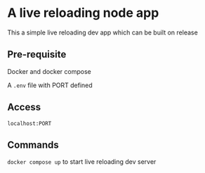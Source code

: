 # A live reloading node app

This a simple live reloading dev app which can be built on release

## Pre-requisite
Docker and docker compose

A `.env` file with PORT defined

## Access
`localhost:PORT`

## Commands
`docker compose up` to start live reloading dev server


